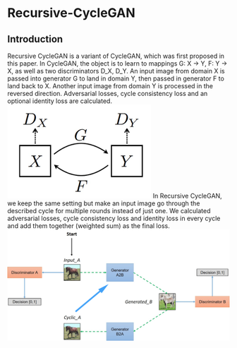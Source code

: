 # Recursive-CycleGAN

## Introduction
Recursive CycleGAN is a variant of CycleGAN, which was first proposed in this paper.
In CycleGAN, the object is to learn to mappings G: X -> Y, F: Y -> X, as well as two discriminators D_X, D_Y. An input image from domain X is passed into generator G to land in domain Y, then passed in generator F to land back to X. Another input image from domain Y is processed in the reversed direction. Adversarial losses, cycle consistency loss and an optional identity loss are calculated.
![simple model](./img/model_simple.jpg)
In Recursive CycleGAN, we keep the same setting but make an input image go through the described cycle for multiple rounds instead of just one. We calculated adversarial losses, cycle consistency loss and identity loss in every cycle and add them together (weighted sum) as the final loss.
![model](./img/model.jpg)
